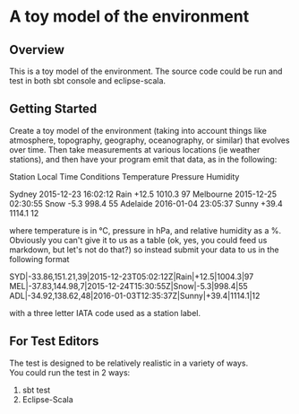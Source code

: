 # A toy model of the environment

## Overview

This is a toy model of the environment.
The source code could be run and test in both sbt console and eclipse-scala.

## Getting Started

Create a toy model of the environment (taking into account things like atmosphere, topography,
geography, oceanography, or similar) that evolves over time. Then take measurements at various
locations (ie weather stations), and then have your program emit that data, as in the following:

Station 	Local 		Time 	Conditions Temperature Pressure Humidity

Sydney 		2015-12-23 16:02:12 	Rain 	+12.5 		1010.3 	97
Melbourne 	2015-12-25 02:30:55 	Snow 	-5.3 		998.4 	55
Adelaide 	2016-01-04 23:05:37 	Sunny 	+39.4 		1114.1 	12

where temperature is in °C, pressure in hPa, and relative humidity as a %. Obviously you can't give
it to us as a table (ok, yes, you could feed us markdown, but let's not do that?) so instead submit
your data to us in the following format

SYD|-33.86,151.21,39|2015-12-23T05:02:12Z|Rain|+12.5|1004.3|97
MEL|-37.83,144.98,7|2015-12-24T15:30:55Z|Snow|-5.3|998.4|55
ADL|-34.92,138.62,48|2016-01-03T12:35:37Z|Sunny|+39.4|1114.1|12

with a three letter IATA code used as a station label.


## For Test Editors

The test is designed to be relatively realistic in a variety of ways.  
You could run the test in 2 ways:

1. sbt test
2. Eclipse-Scala



